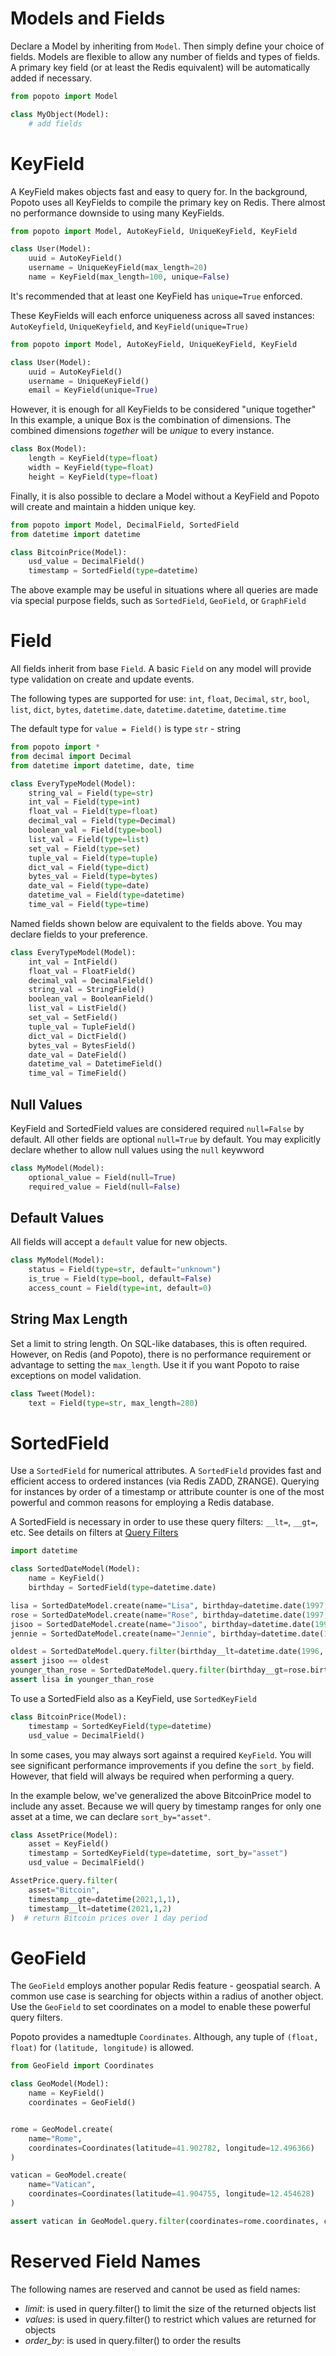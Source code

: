 # Models and Fields

Declare a Model by inheriting from `Model`.
Then simply define your choice of fields.
Models are flexible to allow any number of fields and types of fields.
A primary key field (or at least the Redis equivalent) will be automatically added if necessary.

```python
from popoto import Model

class MyObject(Model):
    # add fields
```

# KeyField
A KeyField makes objects fast and easy to query for.
In the background, Popoto uses all KeyFields to compile the primary key on Redis.
There almost no performance downside to using many KeyFields.

``` python
from popoto import Model, AutoKeyField, UniqueKeyField, KeyField

class User(Model):
    uuid = AutoKeyField()
    username = UniqueKeyField(max_length=20)
    name = KeyField(max_length=100, unique=False)
```


It's recommended that at least one KeyField has `unique=True` enforced. 

These KeyFields will each enforce uniqueness across all saved instances:
`AutoKeyfield`, `UniqueKeyfield`, and `KeyField(unique=True)` 

```python
from popoto import Model, AutoKeyField, UniqueKeyField, KeyField

class User(Model):
    uuid = AutoKeyField()
    username = UniqueKeyField()
    email = KeyField(unique=True)
```

However, it is enough for all KeyFields to be considered "unique together"
In this example, a unique Box is the combination of dimensions. The combined dimensions *together* will be *unique* to every instance.

```python
class Box(Model):
    length = KeyField(type=float)
    width = KeyField(type=float)
    height = KeyField(type=float)
```

Finally, it is also possible to declare a Model without a KeyField and Popoto will create and maintain a hidden unique key.

```python
from popoto import Model, DecimalField, SortedField
from datetime import datetime

class BitcoinPrice(Model):
    usd_value = DecimalField()
    timestamp = SortedField(type=datetime)
```

The above example may be useful in situations where all queries are made via special purpose fields, such as `SortedField`, `GeoField`, or `GraphField`

# Field

All fields inherit from base `Field`. A basic `Field` on any model will provide type validation on create and update events. 

The following types are supported for use:
`int`, `float`, `Decimal`, `str`, `bool`, `list`, `dict`, `bytes`, `datetime.date`, `datetime.datetime`, `datetime.time`

The default type for `value = Field()` is type `str` - string

```python
from popoto import *
from decimal import Decimal
from datetime import datetime, date, time

class EveryTypeModel(Model):
    string_val = Field(type=str)
    int_val = Field(type=int)
    float_val = Field(type=float)
    decimal_val = Field(type=Decimal)
    boolean_val = Field(type=bool)
    list_val = Field(type=list)
    set_val = Field(type=set)
    tuple_val = Field(type=tuple)
    dict_val = Field(type=dict)
    bytes_val = Field(type=bytes)
    date_val = Field(type=date)
    datetime_val = Field(type=datetime)
    time_val = Field(type=time)
```
Named fields shown below are equivalent to the fields above. You may declare fields to your preference.
```python 
class EveryTypeModel(Model):
    int_val = IntField()
    float_val = FloatField()
    decimal_val = DecimalField()
    string_val = StringField()
    boolean_val = BooleanField()
    list_val = ListField()
    set_val = SetField()
    tuple_val = TupleField()
    dict_val = DictField()
    bytes_val = BytesField()
    date_val = DateField()
    datetime_val = DatetimeField()
    time_val = TimeField()
```

## Null Values

KeyField and SortedField values are considered required `null=False` by default. All other fields are optional `null=True` by default. 
You may explicitly declare whether to allow null values using the `null` keywword

```python
class MyModel(Model):
    optional_value = Field(null=True)
    required_value = Field(null=False)
```

## Default Values

All fields will accept a `default` value for new objects.

```python
class MyModel(Model):
    status = Field(type=str, default="unknown")
    is_true = Field(type=bool, default=False)
    access_count = Field(type=int, default=0)
```

## String Max Length

Set a limit to string length. On SQL-like databases, this is often required. 
However, on Redis (and Popoto), there is no performance 
requirement or advantage to setting the `max_length`. 
Use it if you want Popoto to raise exceptions on model validation.


```python
class Tweet(Model):
    text = Field(type=str, max_length=280)
```

# SortedField

Use a `SortedField` for numerical attributes. 
A `SortedField` provides fast and efficient access to ordered instances (via Redis ZADD, ZRANGE). 
Querying for instances by order of a timestamp or attribute counter 
is one of the most powerful and common reasons for employing a Redis database.

A SortedField is necessary in order to use these query filters: `__lt=`, `__gt=`, etc.
See details on filters at [Query Filters](query.md)

```python
import datetime

class SortedDateModel(Model):
    name = KeyField()
    birthday = SortedField(type=datetime.date)

lisa = SortedDateModel.create(name="Lisa", birthday=datetime.date(1997, 3, 27))
rose = SortedDateModel.create(name="Rose", birthday=datetime.date(1997, 2, 11))
jisoo = SortedDateModel.create(name="Jisoo", birthday=datetime.date(1995, 1, 3))
jennie = SortedDateModel.create(name="Jennie", birthday=datetime.date(1996, 1, 16))

oldest = SortedDateModel.query.filter(birthday__lt=datetime.date(1996, 1, 1))[0]
assert jisoo == oldest
younger_than_rose = SortedDateModel.query.filter(birthday__gt=rose.birthday)
assert lisa in younger_than_rose
```

To use a SortedField also as a KeyField, use `SortedKeyField`

```python
class BitcoinPrice(Model):
    timestamp = SortedKeyField(type=datetime)
    usd_value = DecimalField()
```

In some cases, you may always sort against a required `KeyField`.
You will see significant performance improvements if you define the `sort_by` field. 
However, that field will always be required when performing a query. 

In the example below, we've generalized the above BitcoinPrice model to include any asset.
Because we will query by timestamp ranges for only one asset at a time, we can declare `sort_by="asset"`.

```python
class AssetPrice(Model):
    asset = KeyField()
    timestamp = SortedKeyField(type=datetime, sort_by="asset")
    usd_value = DecimalField()

AssetPrice.query.filter(
    asset="Bitcoin", 
    timestamp__gte=datetime(2021,1,1), 
    timestamp__lt=datetime(2021,1,2)
)  # return Bitcoin prices over 1 day period
```


# GeoField

The `GeoField` employs another popular Redis feature - geospatial search.
A common use case is searching for objects within a radius of another object.
Use the `GeoField` to set coordinates on a model to enable these powerful query filters.

Popoto provides a namedtuple `Coordinates`. Although, any tuple of `(float, float)` for `(latitude, longitude)` is allowed.

```python
from GeoField import Coordinates

class GeoModel(Model):
    name = KeyField()
    coordinates = GeoField()


rome = GeoModel.create(
    name="Rome", 
    coordinates=Coordinates(latitude=41.902782, longitude=12.496366)
)

vatican = GeoModel.create(
    name="Vatican",
    coordinates=Coordinates(latitude=41.904755, longitude=12.454628)
)

assert vatican in GeoModel.query.filter(coordinates=rome.coordinates, coordinates_radius=5, coordinates_radius_unit='km')
```


# <a name="Reserved-Field-Names"></a> Reserved Field Names

The following names are reserved and cannot be used as field names:

- _limit_: is used in query.filter() to limit the size of the returned objects list
- _values_: is used in query.filter() to restrict which values are returned for objects
- _order_by_: is used in query.filter() to order the results
